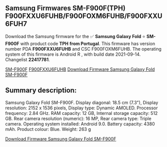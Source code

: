 <h2>Samsung Firmwares SM-F900F(TPH) F900FXXU6FUHB/F900FOXM6FUHB/F900FXXU6FUH7</h2>
Download the Samsung firmware for the ✅ <strong>Samsung Galaxy Fold </strong> ⭐ <strong>SM-F900F</strong> with product code <strong>TPH</strong> <strong> from Portugal</strong>. This firmware has version number PDA <strong>F900FXXU6FUHB</strong> and CSC F900FOXM6FUHB. The operating system of this firmware is Android R , with build date 2021-09-14. Changelist <strong>22417781</strong>.


[SM-F900F](https://samfirm.shop/samsung/model/SM-F900F)
[F900FXXU6FUHB](https://samfirm.shop/samsung/pda/F900FXXU6FUHB)
[Download Firmware Samsung Galaxy Fold SM-F900F](https://samfirm.shop/samsung/firmware/456291)
<h2>Summary description:</h2>
<p>Samsung Galaxy Fold SM-F900F. Display diagonal: 18.5 cm (7.3"), Display resolution: 2152 x 1536 pixels, Display type: Dynamic AMOLED. Processor frequency: 2.84 GHz. RAM capacity: 12 GB, Internal storage capacity: 512 GB. Rear camera resolution (numeric): 16 MP, Rear camera type: Triple camera. Operating system installed: Android 9.0. Battery capacity: 4380 mAh. Product colour: Blue. Weight: 263 g</p>


[Download Firmware Samsung Galaxy Fold SM-F900F](https://samfirm.shop/samsung/firmware/456291)
